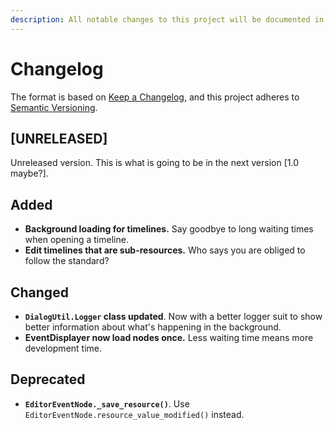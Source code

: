 ```yaml
---
description: All notable changes to this project will be documented in this file.
---
```


# Changelog

The format is based on [Keep a Changelog](https://keepachangelog.com/en/1.0.0/), and this project adheres to [Semantic Versioning](https://semver.org/spec/v2.0.0.html).

## \[UNRELEASED\]

Unreleased version. This is what is going to be in the next version \[1.0 maybe?\].

## Added

* **Background loading for timelines.** Say goodbye to long waiting times when opening a timeline.
* **Edit timelines that are sub-resources.** Who says you are obliged to follow the standard?

## Changed

* **`DialogUtil.Logger` class updated**. Now with a better logger suit to show better information about what's happening in the background.
* **EventDisplayer now load nodes once.** Less waiting time means more development time.

## Deprecated

* **`EditorEventNode._save_resource()`**. Use `EditorEventNode.resource_value_modified()` instead.


